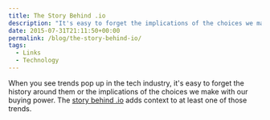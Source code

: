 ```yaml
---
title: The Story Behind .io
description: "It's easy to forget the implications of the choices we make with our buying power."
date: 2015-07-31T21:11:50+00:00
permalink: /blog/the-story-behind-io/
tags:
  - Links
  - Technology
---
```


When you see trends pop up in the tech industry, it's easy to forget the history around them or the implications of the choices we make with our buying power. The [story behind .io](http://citizen-ex.com/stories/io) adds context to at least one of those trends.

